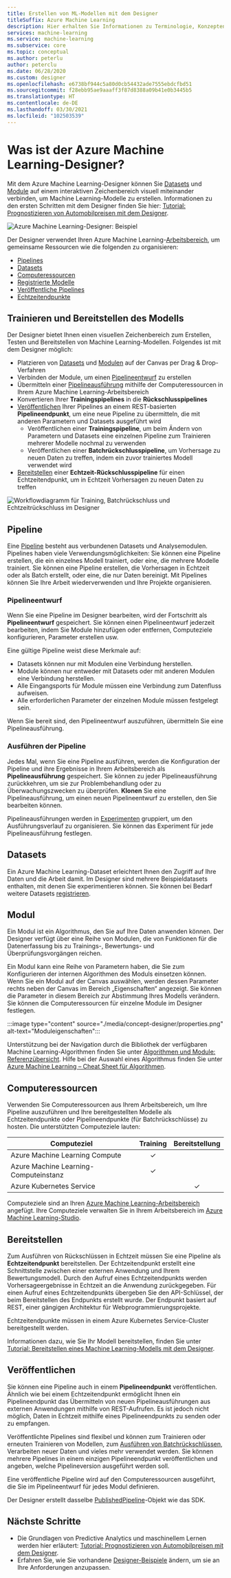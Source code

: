 ```yaml
---
title: Erstellen von ML-Modellen mit dem Designer
titleSuffix: Azure Machine Learning
description: Hier erhalten Sie Informationen zu Terminologie, Konzepten und Workflows des Designers für Azure Machine Learning.
services: machine-learning
ms.service: machine-learning
ms.subservice: core
ms.topic: conceptual
ms.author: peterlu
author: peterclu
ms.date: 06/28/2020
ms.custom: designer
ms.openlocfilehash: e6738bf944c5a80d0cb54432ade7555ebdcfbd51
ms.sourcegitcommit: f28ebb95ae9aaaff3f87d8388a09b41e0b3445b5
ms.translationtype: HT
ms.contentlocale: de-DE
ms.lasthandoff: 03/30/2021
ms.locfileid: "102503539"
---
```

# <a name="what-is-azure-machine-learning-designer"></a>Was ist der Azure Machine Learning-Designer? 


Mit dem Azure Machine Learning-Designer können Sie [Datasets](#datasets) und [Module](#module) auf einem interaktiven Zeichenbereich visuell miteinander verbinden, um Machine Learning-Modelle zu erstellen. Informationen zu den ersten Schritten mit dem Designer finden Sie hier: [Tutorial: Prognostizieren von Automobilpreisen mit dem Designer](tutorial-designer-automobile-price-train-score.md).

![Azure Machine Learning-Designer: Beispiel](./media/concept-designer/designer-drag-and-drop.gif)

Der Designer verwendet Ihren Azure Machine Learning-[Arbeitsbereich](concept-workspace.md), um gemeinsame Ressourcen wie die folgenden zu organisieren:

+ [Pipelines](#pipeline)
+ [Datasets](#datasets)
+ [Computeressourcen](#compute)
+ [Registrierte Modelle](concept-azure-machine-learning-architecture.md#models)
+ [Veröffentliche Pipelines](#publish)
+ [Echtzeitendpunkte](#deploy)

## <a name="model-training-and-deployment"></a>Trainieren und Bereitstellen des Modells

Der Designer bietet Ihnen einen visuellen Zeichenbereich zum Erstellen, Testen und Bereitstellen von Machine Learning-Modellen. Folgendes ist mit dem Designer möglich:

+ Platzieren von [Datasets](#datasets) und [Modulen](#module) auf der Canvas per Drag & Drop-Verfahren
+ Verbinden der Module, um einen [Pipelineentwurf](#pipeline-draft) zu erstellen
+ Übermitteln einer [Pipelineausführung](#pipeline-run) mithilfe der Computeressourcen in Ihrem Azure Machine Learning-Arbeitsbereich
+ Konvertieren Ihrer **Trainingspipelines** in die **Rückschlusspipelines**
+ [Veröffentlichen](#publish) Ihrer Pipelines an einem REST-basierten **Pipelineendpunkt**, um eine neue Pipeline zu übermitteln, die mit anderen Parametern und Datasets ausgeführt wird
    + Veröffentlichen einer **Trainingspipeline**, um beim Ändern von Parametern und Datasets eine einzelnen Pipeline zum Trainieren mehrerer Modelle nochmal zu verwenden
    + Veröffentlichen einer **Batchrückschlusspipeline**, um Vorhersage zu neuen Daten zu treffen, indem ein zuvor trainiertes Modell verwendet wird
+ [Bereitstellen](#deploy) einer **Echtzeit-Rückschlusspipeline** für einen Echtzeitendpunkt, um in Echtzeit Vorhersagen zu neuen Daten zu treffen

![Workflowdiagramm für Training, Batchrückschluss und Echtzeitrückschluss im Designer](./media/concept-designer/designer-workflow-diagram.png)

## <a name="pipeline"></a>Pipeline

Eine [Pipeline](concept-azure-machine-learning-architecture.md#ml-pipelines) besteht aus verbundenen Datasets und Analysemodulen. Pipelines haben viele Verwendungsmöglichkeiten: Sie können eine Pipeline erstellen, die ein einzelnes Modell trainiert, oder eine, die mehrere Modelle trainiert. Sie können eine Pipeline erstellen, die Vorhersagen in Echtzeit oder als Batch erstellt, oder eine, die nur Daten bereinigt. Mit Pipelines können Sie Ihre Arbeit wiederverwenden und Ihre Projekte organisieren.

### <a name="pipeline-draft"></a>Pipelineentwurf

Wenn Sie eine Pipeline im Designer bearbeiten, wird der Fortschritt als **Pipelineentwurf** gespeichert. Sie können einen Pipelineentwurf jederzeit bearbeiten, indem Sie Module hinzufügen oder entfernen, Computeziele konfigurieren, Parameter erstellen usw.

Eine gültige Pipeline weist diese Merkmale auf:

* Datasets können nur mit Modulen eine Verbindung herstellen.
* Module können nur entweder mit Datasets oder mit anderen Modulen eine Verbindung herstellen.
* Alle Eingangsports für Module müssen eine Verbindung zum Datenfluss aufweisen.
* Alle erforderlichen Parameter der einzelnen Module müssen festgelegt sein.

Wenn Sie bereit sind, den Pipelineentwurf auszuführen, übermitteln Sie eine Pipelineausführung.

### <a name="pipeline-run"></a>Ausführen der Pipeline

Jedes Mal, wenn Sie eine Pipeline ausführen, werden die Konfiguration der Pipeline und ihre Ergebnisse in Ihrem Arbeitsbereich als **Pipelineausführung** gespeichert. Sie können zu jeder Pipelineausführung zurückkehren, um sie zur Problembehandlung oder zu Überwachungszwecken zu überprüfen. **Klonen** Sie eine Pipelineausführung, um einen neuen Pipelineentwurf zu erstellen, den Sie bearbeiten können.

Pipelineausführungen werden in [Experimenten](concept-azure-machine-learning-architecture.md#experiments) gruppiert, um den Ausführungsverlauf zu organisieren. Sie können das Experiment für jede Pipelineausführung festlegen. 

## <a name="datasets"></a>Datasets

Ein Azure Machine Learning-Dataset erleichtert Ihnen den Zugriff auf Ihre Daten und die Arbeit damit. Im Designer sind mehrere Beispieldatasets enthalten, mit denen Sie experimentieren können. Sie können bei Bedarf weitere Datasets [registrieren](how-to-create-register-datasets.md).

## <a name="module"></a>Modul

Ein Modul ist ein Algorithmus, den Sie auf Ihre Daten anwenden können. Der Designer verfügt über eine Reihe von Modulen, die von Funktionen für die Datenerfassung bis zu Trainings-, Bewertungs- und Überprüfungsvorgängen reichen.

Ein Modul kann eine Reihe von Parametern haben, die Sie zum Konfigurieren der internen Algorithmen des Moduls einsetzen können. Wenn Sie ein Modul auf der Canvas auswählen, werden dessen Parameter rechts neben der Canvas im Bereich „Eigenschaften“ angezeigt. Sie können die Parameter in diesem Bereich zur Abstimmung Ihres Modells verändern. Sie können die Computeressourcen für einzelne Module im Designer festlegen. 

:::image type="content" source="./media/concept-designer/properties.png" alt-text="Moduleigenschaften":::


Unterstützung bei der Navigation durch die Bibliothek der verfügbaren Machine Learning-Algorithmen finden Sie unter [Algorithmen und Module: Referenzübersicht](algorithm-module-reference/module-reference.md). Hilfe bei der Auswahl eines Algorithmus finden Sie unter [Azure Machine Learning – Cheat Sheet für Algorithmen](algorithm-cheat-sheet.md).

## <a name="compute-resources"></a><a name="compute"></a> Computeressourcen

Verwenden Sie Computeressourcen aus Ihrem Arbeitsbereich, um Ihre Pipeline auszuführen und Ihre bereitgestellten Modelle als Echtzeitendpunkte oder Pipelineendpunkte (für Batchrückschlüsse) zu hosten. Die unterstützten Computeziele lauten:

| Computeziel | Training | Bereitstellung |
| ---- |:----:|:----:|
| Azure Machine Learning Compute | ✓ | |
| Azure Machine Learning-Computeinstanz | ✓ | |
| Azure Kubernetes Service | | ✓ |

Computeziele sind an Ihren [Azure Machine Learning-Arbeitsbereich](concept-workspace.md) angefügt. Ihre Computeziele verwalten Sie in Ihrem Arbeitsbereich im [Azure Machine Learning-Studio](https://ml.azure.com).

## <a name="deploy"></a>Bereitstellen

Zum Ausführen von Rückschlüssen in Echtzeit müssen Sie eine Pipeline als **Echtzeitendpunkt** bereitstellen. Der Echtzeitendpunkt erstellt eine Schnittstelle zwischen einer externen Anwendung und Ihrem Bewertungsmodell. Durch den Aufruf eines Echtzeitendpunkts werden Vorhersageergebnisse in Echtzeit an die Anwendung zurückgegeben. Für einen Aufruf eines Echtzeitendpunkts übergeben Sie den API-Schlüssel, der beim Bereitstellen des Endpunkts erstellt wurde. Der Endpunkt basiert auf REST, einer gängigen Architektur für Webprogrammierungsprojekte.

Echtzeitendpunkte müssen in einem Azure Kubernetes Service-Cluster bereitgestellt werden.

Informationen dazu, wie Sie Ihr Modell bereitstellen, finden Sie unter [Tutorial: Bereitstellen eines Machine Learning-Modells mit dem Designer](tutorial-designer-automobile-price-deploy.md).

## <a name="publish"></a>Veröffentlichen

Sie können eine Pipeline auch in einem **Pipelineendpunkt** veröffentlichen. Ähnlich wie bei einem Echtzeitendpunkt ermöglicht Ihnen ein Pipelineendpunkt das Übermitteln von neuen Pipelineausführungen aus externen Anwendungen mithilfe von REST-Aufrufen. Es ist jedoch nicht möglich, Daten in Echtzeit mithilfe eines Pipelineendpunkts zu senden oder zu empfangen.

Veröffentlichte Pipelines sind flexibel und können zum Trainieren oder erneuten Trainieren von Modellen, zum [Ausführen von Batchrückschlüssen](how-to-run-batch-predictions-designer.md), Verarbeiten neuer Daten und vieles mehr verwendet werden. Sie können mehrere Pipelines in einem einzigen Pipelineendpunkt veröffentlichen und angeben, welche Pipelineversion ausgeführt werden soll.

Eine veröffentliche Pipeline wird auf den Computeressourcen ausgeführt, die Sie im Pipelineentwurf für jedes Modul definieren.

Der Designer erstellt dasselbe [PublishedPipeline](/python/api/azureml-pipeline-core/azureml.pipeline.core.graph.publishedpipeline)-Objekt wie das SDK.

## <a name="next-steps"></a>Nächste Schritte

* Die Grundlagen von Predictive Analytics und maschinellem Lernen werden hier erläutert: [Tutorial: Prognostizieren von Automobilpreisen mit dem Designer](tutorial-designer-automobile-price-train-score.md).
* Erfahren Sie, wie Sie vorhandene [Designer-Beispiele](samples-designer.md) ändern, um sie an Ihre Anforderungen anzupassen.